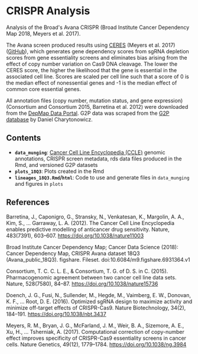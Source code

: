 # CRISPR Analysis

Analysis of the Broad's Avana CRISPR (Broad Institute Cancer Dependency Map 2018, Meyers et al. 2017).

The Avana screen produced results using [CERES](https://depmap.org/ceres/) (Meyers et al. 2017) ([GitHub](https://github.com/cancerdatasci/ceres)), which generates gene dependency scores from sgRNA depletion scores from gene essentiality screens and eliminates bias arising from the effect of copy number variation on Cas9 DNA cleavage. The lower the CERES score, the higher the likelihood that the gene is essential in the associated cell line. Scores are scaled per cell line such that a score of 0 is the median effect of nonessential genes and -1 is the median effect of common core essential genes.

All annotation files (copy number, mutation status, and gene expression) (Consortium and Consortium 2015, Barretina et al. 2012) were downloaded from the [DepMap Data Portal](https://depmap.org/portal/download/). G2P data was scraped from the [G2P database](search.cancervariants.org) by Daniel Charytonowicz.

## Contents

- **`data_munging`**: [Cancer Cell Line Encyclopedia (CCLE)](https://portals.broadinstitute.org/ccle) genomic annotations, CRISPR screen metadata, rds data files produced in the Rmd, and versioned G2P datasets
- **`plots_18Q3`**: Plots created in the Rmd
- **`lineages_18Q3.Rmd`/`html`**: Code to use and generate files in `data_munging` and figures in `plots`

## References

Barretina, J., Caponigro, G., Stransky, N., Venkatesan, K., Margolin, A. A., Kim, S., … Garraway, L. A. (2012). The Cancer Cell Line Encyclopedia enables predictive modelling of anticancer drug sensitivity. Nature, 483(7391), 603–607. https://doi.org/10.1038/nature11003

Broad Institute Cancer Dependency Map; Cancer Data Science (2018): Cancer Dependency Map, CRISPR Avana dataset 18Q3 (Avana_public_18Q3). figshare. Fileset. doi:10.6084/m9.figshare.6931364.v1

Consortium, T. C. C. L. E., & Consortium, T. G. of D. S. in C. (2015). Pharmacogenomic agreement between two cancer cell line data sets. Nature, 528(7580), 84–87. https://doi.org/10.1038/nature15736

Doench, J. G., Fusi, N., Sullender, M., Hegde, M., Vaimberg, E. W., Donovan, K. F., … Root, D. E. (2016). Optimized sgRNA design to maximize activity and minimize off-target effects of CRISPR-Cas9. Nature Biotechnology, 34(2), 184–191. https://doi.org/10.1038/nbt.3437

Meyers, R. M., Bryan, J. G., McFarland, J. M., Weir, B. A., Sizemore, A. E., Xu, H., … Tsherniak, A. (2017). Computational correction of copy-number effect improves specificity of CRISPR-Cas9 essentiality screens in cancer cells. Nature Genetics, 49(12), 1779–1784. https://doi.org/10.1038/ng.3984